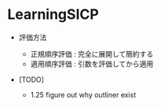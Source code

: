 LearningSICP
============

- 評価方法
	- 正規順序評価 : 完全に展開して簡約する
	- 適用順序評価 : 引数を評価してから適用


- [TODO]
	- 1.25 figure out why outliner exist	 
